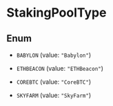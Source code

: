 

# StakingPoolType

## Enum


* `BABYLON` (value: `"Babylon"`)

* `ETHBEACON` (value: `"ETHBeacon"`)

* `COREBTC` (value: `"CoreBTC"`)

* `SKYFARM` (value: `"SkyFarm"`)



